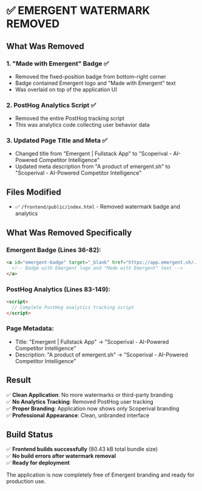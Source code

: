 # ✅ EMERGENT WATERMARK REMOVED

## What Was Removed

### 1. **"Made with Emergent" Badge** ✅
- Removed the fixed-position badge from bottom-right corner
- Badge contained Emergent logo and "Made with Emergent" text
- Was overlaid on top of the application UI

### 2. **PostHog Analytics Script** ✅
- Removed the entire PostHog tracking script
- This was analytics code collecting user behavior data

### 3. **Updated Page Title and Meta** ✅
- Changed title from "Emergent | Fullstack App" to "Scoperival - AI-Powered Competitor Intelligence"
- Updated meta description from "A product of emergent.sh" to "Scoperival - AI-Powered Competitor Intelligence"

## Files Modified
- ✅ `/frontend/public/index.html` - Removed watermark badge and analytics

## What Was Removed Specifically

### Emergent Badge (Lines 36-82):
```html
<a id="emergent-badge" target="_blank" href="https://app.emergent.sh/...">
  <!-- Badge with Emergent logo and "Made with Emergent" text -->
</a>
```

### PostHog Analytics (Lines 83-149):
```html
<script>
  // Complete PostHog analytics tracking script
</script>
```

### Page Metadata:
- Title: "Emergent | Fullstack App" → "Scoperival - AI-Powered Competitor Intelligence"  
- Description: "A product of emergent.sh" → "Scoperival - AI-Powered Competitor Intelligence"

## Result
✅ **Clean Application**: No more watermarks or third-party branding  
✅ **No Analytics Tracking**: Removed PostHog user tracking  
✅ **Proper Branding**: Application now shows only Scoperival branding  
✅ **Professional Appearance**: Clean, unbranded interface  

## Build Status
✅ **Frontend builds successfully** (80.43 kB total bundle size)  
✅ **No build errors after watermark removal**  
✅ **Ready for deployment**

The application is now completely free of Emergent branding and ready for production use.